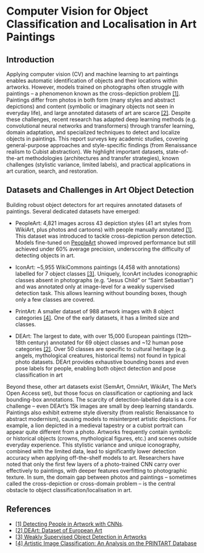 # Computer Vision for Object Classification and Localisation in Art Paintings
## Introduction

Applying computer vision (CV) and machine learning to art paintings enables automatic identification of objects and their locations within artworks. However, models trained on photographs often struggle with paintings – a phenomenon known as the cross-depiction problem [[1]](https://github.com/burcia1711/art-paintings-classification-localisation-literature/blob/main/2016%20-%20Detecting%20People%20in%20Artwork%20with%20CNNs.pdf). Paintings differ from photos in both form (many styles and abstract depictions) and content (symbolic or imaginary objects not seen in everyday life), and large annotated datasets of art are scarce [[2]](https://github.com/burcia1711/art-paintings-classification-localisation-literature/blob/main/2022%20-%20DEArt%20Dataset%20of%20European%20Art.pdf). Despite these challenges, recent research has adapted deep learning methods (e.g. convolutional neural networks and transformers) through transfer learning, domain adaptation, and specialized techniques to detect and localize objects in paintings. This report surveys key academic studies, covering general-purpose approaches and style-specific findings (from Renaissance realism to Cubist abstraction). We highlight important datasets, state-of-the-art methodologies (architectures and transfer strategies), known challenges (stylistic variance, limited labels), and practical applications in art curation, search, and restoration.

## Datasets and Challenges in Art Object Detection

Building robust object detectors for art requires annotated datasets of paintings. Several dedicated datasets have emerged:

- PeopleArt: 4,821 images across 43 depiction styles (41 art styles from WikiArt, plus photos and cartoons) with people manually annotated [[1]](https://github.com/burcia1711/art-paintings-classification-localisation-literature/blob/main/2016%20-%20Detecting%20People%20in%20Artwork%20with%20CNNs.pdf). This dataset was introduced to tackle cross-depiction person detection. Models fine-tuned on [PeopleArt](https://github.com/BathVisArtData/PeopleArt) showed improved performance but still achieved under 60% average precision, underscoring the difficulty of detecting objects in art.

- IconArt: ~5,955 WikiCommons paintings (4,458 with annotations) labelled for 7 object classes [[3]](https://github.com/burcia1711/art-paintings-classification-localisation-literature/blob/main/2018%20-%20Weakly%20Supervised%20Object%20Detection%20in%20Artworks.pdf). Uniquely, IconArt includes iconographic classes absent in photographs (e.g. “Jesus Child” or “Saint Sebastian”) and was annotated only at image-level for a weakly supervised detection task. This allows learning without bounding boxes, though only a few classes are covered.

- PrintArt: A smaller dataset of 988 artwork images with 8 object categories [[4]](https://github.com/burcia1711/art-paintings-classification-localisation-literature/blob/main/2012%20-%20Artistic%20Image%20Classification%20An%20Analysis%20on%20the%20PRINTART%20Database.pdf). One of the early datasets, it has a limited size and classes.

- DEArt: The largest to date, with over 15,000 European paintings (12th–18th century) annotated for 69 object classes and ~12 human pose categories 
[[2]](https://github.com/burcia1711/art-paintings-classification-localisation-literature/blob/main/2022%20-%20DEArt%20Dataset%20of%20European%20Art.pdf). Over 50 classes are specific to cultural heritage (e.g. angels, mythological creatures, historical items) not found in typical photo datasets. DEArt provides exhaustive bounding boxes and even pose labels for people, enabling both object detection and pose classification in art

Beyond these, other art datasets exist (SemArt, OmniArt, WikiArt, The Met’s Open Access set), but those focus on classification or captioning and lack bounding-box annotations. The scarcity of detection-labelled data is a core challenge – even DEArt’s 15k images are small by deep learning standards. Paintings also exhibit extreme style diversity (from realistic Renaissance to abstract modernism), causing models to misinterpret artistic depictions. For example, a lion depicted in a medieval tapestry or a cubist portrait can appear quite different from a photo. Artworks frequently contain symbolic or historical objects (crowns, mythological figures, etc.) and scenes outside everyday experience. This stylistic variance and unique iconography, combined with the limited data, lead to significantly lower detection accuracy when applying off-the-shelf models to art. Researchers have noted that only the first few layers of a photo-trained CNN carry over effectively to paintings, with deeper features overfitting to photographic texture. In sum, the domain gap between photos and paintings – sometimes called the cross-depiction or cross-domain problem – is the central obstacle to object classification/localisation in art.

## References
- [[1] Detecting People in Artwork with CNNs](https://github.com/burcia1711/art-paintings-classification-localisation-literature/blob/main/2016%20-%20Detecting%20People%20in%20Artwork%20with%20CNNs.pdf).
- [[2] DEArt: Dataset of European Art](https://github.com/burcia1711/art-paintings-classification-localisation-literature/blob/main/2022%20-%20DEArt%20Dataset%20of%20European%20Art.pdf)
- [[3] Weakly Supervised Object Detection in Artworks](https://github.com/burcia1711/art-paintings-classification-localisation-literature/blob/main/2018%20-%20Weakly%20Supervised%20Object%20Detection%20in%20Artworks.pdf)
- [[4] Artistic Image Classification: An Analysis on the PRINTART Database](https://github.com/burcia1711/art-paintings-classification-localisation-literature/blob/main/2012%20-%20Artistic%20Image%20Classification%20An%20Analysis%20on%20the%20PRINTART%20Database.pdf)
   
